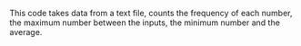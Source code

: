 This code takes data from a text file, counts the frequency of each number, the maximum number between the inputs, the minimum number and the average.
